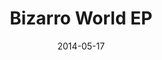 ---
type: single
title: Bizarro World EP
date: 2014-05-17
label: CNR
catalog: 123-456-789
img: /images/singles/bizarro-world-ep.jpg
discs:
  - tracks:
    - Bizarro World
    - You're Tearing Me Down
    - Close The Door
    - Keeping The Force
    - Life On Mars?
credits:
  - key: Artwork
    value: Robby Valentine
---